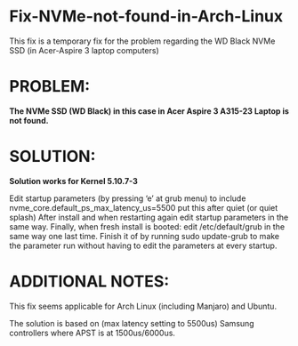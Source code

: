 # Fix-NVMe-not-found-in-Arch-Linux
This fix is a temporary fix for the problem regarding the WD Black NVMe SSD (in Acer-Aspire 3 laptop computers)

# PROBLEM:

<b>The NVMe SSD (WD Black) in this case in Acer Aspire 3 A315-23 Laptop is not found.</b>

# SOLUTION:
<b> Solution works for Kernel 5.10.7-3</b>

Edit startup parameters (by pressing ‘e’ at grub menu) to include nvme_core.default_ps_max_latency_us=5500 put this after quiet (or quiet splash)
After install and when restarting again edit startup parameters in the same way.
Finally, when fresh install is booted: edit /etc/default/grub in the same way one last time. Finish it of by running sudo update-grub to make the parameter run without having to edit the parameters at every startup.

# ADDITIONAL NOTES:

This fix seems applicable for Arch Linux (including Manjaro) and Ubuntu.

The solution is based on (max latency setting to 5500us) Samsung controllers where APST is at 1500us/6000us.
